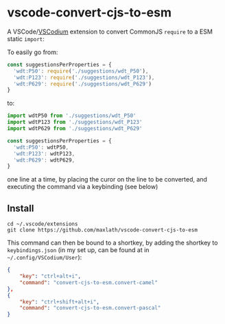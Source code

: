 # vscode-convert-cjs-to-esm

A VSCode/[VSCodium](https://vscodium.com) extension to convert CommonJS `require` to a ESM static `import`:

To easily go from:
```js
const suggestionsPerProperties = {
  'wdt:P50': require('./suggestions/wdt_P50'),
  'wdt:P123': require('./suggestions/wdt_P123'),
  'wdt:P629': require('./suggestions/wdt_P629')
}
```
to:
```js
import wdtP50 from './suggestions/wdt_P50'
import wdtP123 from './suggestions/wdt_P123'
import wdtP629 from './suggestions/wdt_P629'

const suggestionsPerProperties = {
  'wdt:P50': wdtP50,
  'wdt:P123': wdtP123,
  'wdt:P629': wdtP629,
}
```

one line at a time, by placing the curor on the line to be converted, and executing the command via a keybinding (see below)

## Install
```
cd ~/.vscode/extensions
git clone https://github.com/maxlath/vscode-convert-cjs-to-esm
```

This command can then be bound to a shortkey, by adding the shortkey to `keybindings.json` (in my set up, can be found at in `~/.config/VSCodium/User`):
```json
{
    "key": "ctrl+alt+i",
    "command": "convert-cjs-to-esm.convert-camel"
},
{
    "key": "ctrl+shift+alt+i",
    "command": "convert-cjs-to-esm.convert-pascal"
}
```
